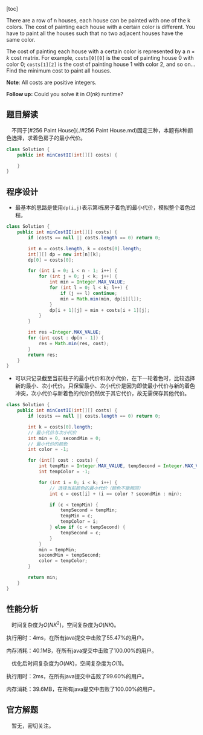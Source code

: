 [toc]

There are a row of n houses, each house can be painted with one of the k colors. The cost of painting each house with a certain color is different. You have to paint all the houses such that no two adjacent houses have the same color.

The cost of painting each house with a certain color is represented by a $n \times k$ cost matrix. For example, `costs[0][0]` is the cost of painting house $0$ with color $0$; `costs[1][2]` is the cost of painting house $1$ with color $2$, and so on... Find the minimum cost to paint all houses.



**Note**:
All costs are positive integers.



**Follow up:**
Could you solve it in $O(nk)$ runtime?



## 题目解读

&emsp;不同于[#256 Paint House](./#256 Paint House.md)固定三种，本题有$k$种颜色选择，求着色房子的最小代价。

```java
class Solution {
    public int minCostII(int[][] costs) {

    }
}
```

## 程序设计

* 最基本的思路是使用`dp(i,j)`表示第$i$栋房子着色$j$的最小代价，模拟整个着色过程。

```java
class Solution {
    public int minCostII(int[][] costs) {
        if (costs == null || costs.length == 0) return 0;

        int n = costs.length, k = costs[0].length;
        int[][] dp = new int[n][k];
        dp[0] = costs[0];

        for (int i = 0; i < n - 1; i++) {
            for (int j = 0; j < k; j++) {
                int min = Integer.MAX_VALUE;
                for (int l = 0; l < k; l++) {
                    if (j == l) continue;
                    min = Math.min(min, dp[i][l]);
                }
                dp[i + 1][j] = min + costs[i + 1][j];
            }
        }

        int res =Integer.MAX_VALUE;
        for (int cost : dp[n - 1]) {
            res = Math.min(res, cost);
        }
        return res;
    }
}
```

* 可以只记录截至当前柱子的最小代价和次小代价，在下一轮着色时，比较选择新的最小、次小代价。只保留最小、次小代价是因为即使最小代价与新的着色冲突，次小代价与新着色的代价仍然优于其它代价，故无需保存其他代价。

```java
class Solution {
    public int minCostII(int[][] costs) {
        if (costs == null || costs.length == 0) return 0;

        int k = costs[0].length;
        // 最小代价与次小代价
        int min = 0, secondMin = 0;
        // 最小代价的颜色
        int color = -1;

        for (int[] cost : costs) {
            int tempMin = Integer.MAX_VALUE, tempSecond = Integer.MAX_VALUE;
            int tempColor = -1;

            for (int i = 0; i < k; i++) {
                // 选择当前颜色的最小代价（颜色不能相同）
                int c = cost[i] + (i == color ? secondMin : min);

                if (c < tempMin) {
                    tempSecond = tempMin;
                    tempMin = c;
                    tempColor = i;
                } else if (c < tempSecond) {
                    tempSecond = c;
                }
            }
            min = tempMin;
            secondMin = tempSecond;
            color = tempColor;
        }

        return min;
    }
}
```

## 性能分析

&emsp;时间复杂度为$O(NK^2)$，空间复杂度为$O(NK)$。

执行用时：4ms，在所有java提交中击败了55.47%的用户。

内存消耗：40.1MB，在所有java提交中击败了100.00%的用户。

&emsp;优化后时间复杂度为$O(NK)$，空间复杂度为$O(1)$。

执行用时：2ms，在所有java提交中击败了99.60%的用户。

内存消耗：39.6MB，在所有java提交中击败了100.00%的用户。

## 官方解题

&emsp;暂无，密切关注。